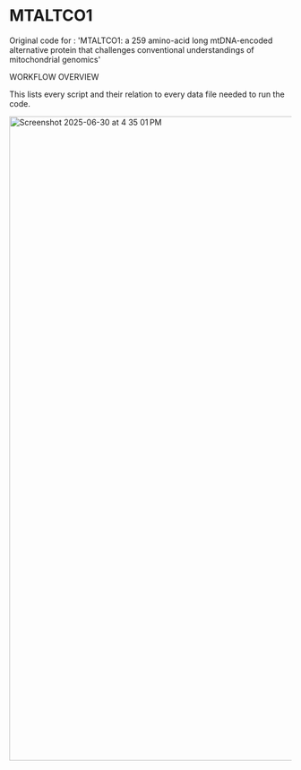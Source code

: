 # MTALTCO1
Original code for : 'MTALTCO1: a 259 amino-acid long mtDNA-encoded alternative protein that challenges conventional understandings of mitochondrial genomics'

WORKFLOW OVERVIEW

This lists every script and their relation to every data file needed to run the code.

<img width="1150" alt="Screenshot 2025-06-30 at 4 35 01 PM" src="https://github.com/user-attachments/assets/73d07dae-7b3c-4a83-8138-449362f349cf" />
